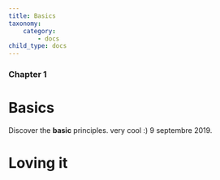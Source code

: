 ```yaml
---
title: Basics
taxonomy:
    category:
        - docs
child_type: docs
---
```


### Chapter 1

# Basics

Discover the **basic** principles. very cool :) 9 septembre 2019.

# Loving it
